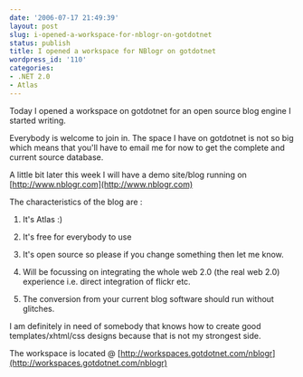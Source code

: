 ```yaml
---
date: '2006-07-17 21:49:39'
layout: post
slug: i-opened-a-workspace-for-nblogr-on-gotdotnet
status: publish
title: I opened a workspace for NBlogr on gotdotnet
wordpress_id: '110'
categories:
- .NET 2.0
- Atlas
---
```



		

Today I opened a workspace on gotdotnet for an open source blog engine I started writing.


		

Everybody is welcome to join in. The space I have on gotdotnet is not so big which means that you'll have to email me for now to get the complete and current source database.


		

A little bit later this week I will have a demo site/blog running on [http://www.nblogr.com](http://www.nblogr.com)


		

The characteristics of the blog are :


		

1. It's Atlas :) 


		

2. It's free for everybody to use


		

3. It's open source so please if you change something then let me know.


		

4. Will be focussing on integrating the whole web 2.0 (the real web 2.0) experience i.e. direct integration of flickr etc.


		

5. The conversion from your current blog software should run without glitches.


		

I am definitely in need of somebody that knows how to create good templates/xhtml/css designs because that is not my strongest side.


		

The workspace is located @ [http://workspaces.gotdotnet.com/nblogr](http://workspaces.gotdotnet.com/nblogr)


		

 



